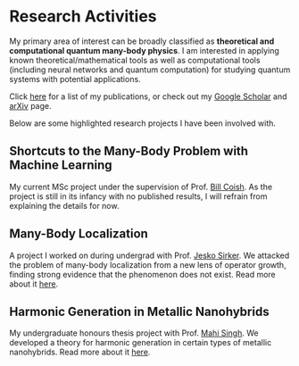 # Research Activities

My primary area of interest can be broadly classified as **theoretical and computational quantum many-body physics**. I am interested in applying known theoretical/mathematical tools as well as computational tools (including neural networks and quantum computation) for studying quantum systems with potential applications. 

Click [here](./pubs.md) for a list of my publications, or check out my [Google Scholar](https://scholar.google.ca/citations?user=TYEYABoAAAAJ&hl=en) and [arXiv](https://arxiv.org/search/cond-mat?searchtype=author&query=Gerstner,+R) page.

Below are some highlighted research projects I have been involved with.

## Shortcuts to the Many-Body Problem with Machine Learning

My current MSc project under the supervision of Prof. [Bill Coish](https://www.physics.mcgill.ca/~coish/). As the project is still in its infancy with no published results, I will refrain from explaining the details for now.

## Many-Body Localization

A project I worked on during undergrad with Prof. [Jesko Sirker](http://drop.physics.umanitoba.ca/~jsirker/Dokuwiki/doku.php?id=home). We attacked the problem of many-body localization from a new lens of operator growth, finding strong evidence that the phenomenon does not exist. Read more about it [here](./highlights/MBL/index.md).

## Harmonic Generation in Metallic Nanohybrids

My undergraduate honours thesis project with Prof. [Mahi Singh](https://physics.uwo.ca/~msingh/). We developed a theory for harmonic generation in certain types of metallic nanohybrids. Read more about it [here](./highlights/Harm_Gen/index.md).
